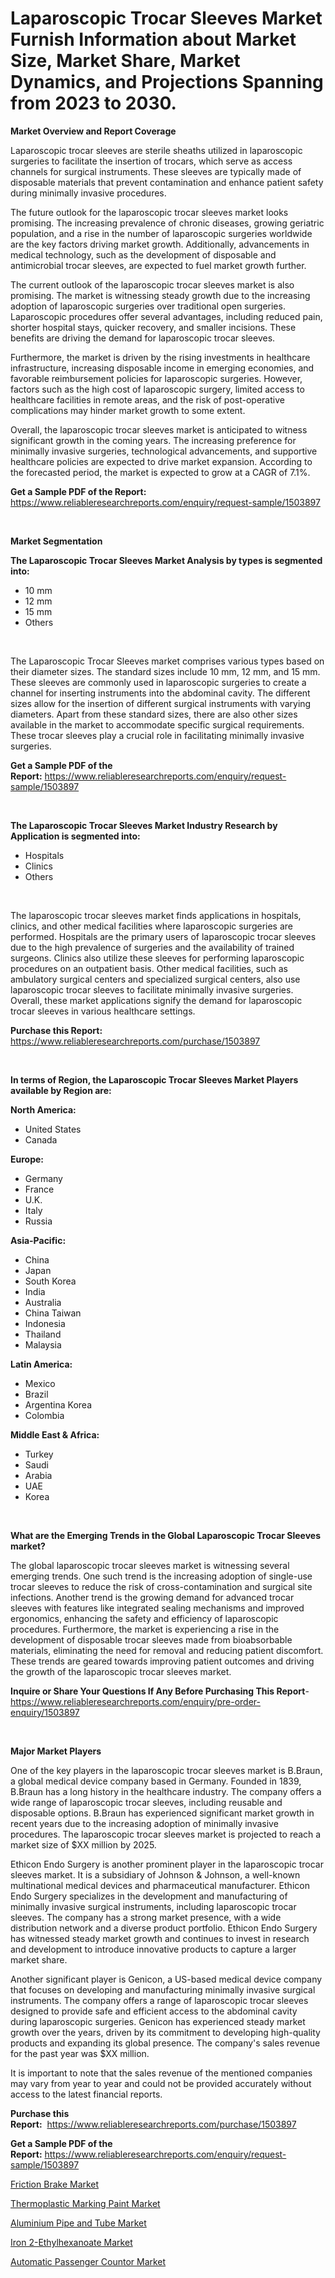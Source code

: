 <p><h1>Laparoscopic Trocar Sleeves Market Furnish Information about Market Size, Market Share, Market Dynamics, and Projections Spanning from 2023 to 2030.</h1></p><p><strong>Market Overview and Report Coverage</strong></p>
<p><p>Laparoscopic trocar sleeves are sterile sheaths utilized in laparoscopic surgeries to facilitate the insertion of trocars, which serve as access channels for surgical instruments. These sleeves are typically made of disposable materials that prevent contamination and enhance patient safety during minimally invasive procedures.</p><p>The future outlook for the laparoscopic trocar sleeves market looks promising. The increasing prevalence of chronic diseases, growing geriatric population, and a rise in the number of laparoscopic surgeries worldwide are the key factors driving market growth. Additionally, advancements in medical technology, such as the development of disposable and antimicrobial trocar sleeves, are expected to fuel market growth further.</p><p>The current outlook of the laparoscopic trocar sleeves market is also promising. The market is witnessing steady growth due to the increasing adoption of laparoscopic surgeries over traditional open surgeries. Laparoscopic procedures offer several advantages, including reduced pain, shorter hospital stays, quicker recovery, and smaller incisions. These benefits are driving the demand for laparoscopic trocar sleeves.</p><p>Furthermore, the market is driven by the rising investments in healthcare infrastructure, increasing disposable income in emerging economies, and favorable reimbursement policies for laparoscopic surgeries. However, factors such as the high cost of laparoscopic surgery, limited access to healthcare facilities in remote areas, and the risk of post-operative complications may hinder market growth to some extent.</p><p>Overall, the laparoscopic trocar sleeves market is anticipated to witness significant growth in the coming years. The increasing preference for minimally invasive surgeries, technological advancements, and supportive healthcare policies are expected to drive market expansion. According to the forecasted period, the market is expected to grow at a CAGR of 7.1%.</p></p>
<p><strong>Get a Sample PDF of the Report:</strong> <a href="https://www.reliableresearchreports.com/enquiry/request-sample/1503897">https://www.reliableresearchreports.com/enquiry/request-sample/1503897</a></p>
<p>&nbsp;</p>
<p><strong>Market Segmentation</strong></p>
<p><strong>The Laparoscopic Trocar Sleeves Market Analysis by types is segmented into:</strong></p>
<p><ul><li>10 mm</li><li>12 mm</li><li>15 mm</li><li>Others</li></ul></p>
<p>&nbsp;</p>
<p><p>The Laparoscopic Trocar Sleeves market comprises various types based on their diameter sizes. The standard sizes include 10 mm, 12 mm, and 15 mm. These sleeves are commonly used in laparoscopic surgeries to create a channel for inserting instruments into the abdominal cavity. The different sizes allow for the insertion of different surgical instruments with varying diameters. Apart from these standard sizes, there are also other sizes available in the market to accommodate specific surgical requirements. These trocar sleeves play a crucial role in facilitating minimally invasive surgeries.</p></p>
<p><strong>Get a Sample PDF of the Report:</strong>&nbsp;<a href="https://www.reliableresearchreports.com/enquiry/request-sample/1503897">https://www.reliableresearchreports.com/enquiry/request-sample/1503897</a></p>
<p>&nbsp;</p>
<p><strong>The Laparoscopic Trocar Sleeves Market Industry Research by Application is segmented into:</strong></p>
<p><ul><li>Hospitals</li><li>Clinics</li><li>Others</li></ul></p>
<p>&nbsp;</p>
<p><p>The laparoscopic trocar sleeves market finds applications in hospitals, clinics, and other medical facilities where laparoscopic surgeries are performed. Hospitals are the primary users of laparoscopic trocar sleeves due to the high prevalence of surgeries and the availability of trained surgeons. Clinics also utilize these sleeves for performing laparoscopic procedures on an outpatient basis. Other medical facilities, such as ambulatory surgical centers and specialized surgical centers, also use laparoscopic trocar sleeves to facilitate minimally invasive surgeries. Overall, these market applications signify the demand for laparoscopic trocar sleeves in various healthcare settings.</p></p>
<p><strong>Purchase this Report:</strong>&nbsp; <a href="https://www.reliableresearchreports.com/purchase/1503897">https://www.reliableresearchreports.com/purchase/1503897</a></p>
<p>&nbsp;</p>
<p><strong>In terms of Region, the Laparoscopic Trocar Sleeves Market Players available by Region are:</strong></p>
<p>
    <p> <strong> North America: </strong>
        <ul>
            <li>United States</li>
            <li>Canada</li>
        </ul>
        </p> 
    <p> <strong> Europe: </strong>
        <ul>
            <li>Germany</li>
            <li>France</li>
            <li>U.K.</li>
            <li>Italy</li>
            <li>Russia</li>
        </ul>
        </p> 
    <p> <strong> Asia-Pacific: </strong>
        <ul>
            <li>China</li>
            <li>Japan</li>
            <li>South Korea</li>
            <li>India</li>
            <li>Australia</li>
            <li>China Taiwan</li>
            <li>Indonesia</li>
            <li>Thailand</li>
            <li>Malaysia</li>
        </ul>
        </p> 
    <p> <strong> Latin America: </strong>
        <ul>
            <li>Mexico</li>
            <li>Brazil</li>
            <li>Argentina Korea</li>
            <li>Colombia</li>
        </ul>
        </p> 
    <p> <strong> Middle East & Africa: </strong>
        <ul>
            <li>Turkey</li>
            <li>Saudi</li>
            <li>Arabia</li>
            <li>UAE</li>
            <li>Korea</li>
        </ul>
    </p>
    </p>
<p>&nbsp;</p>
<p><strong>What are the Emerging Trends in the Global Laparoscopic Trocar Sleeves market?</strong></p>
<p><p>The global laparoscopic trocar sleeves market is witnessing several emerging trends. One such trend is the increasing adoption of single-use trocar sleeves to reduce the risk of cross-contamination and surgical site infections. Another trend is the growing demand for advanced trocar sleeves with features like integrated sealing mechanisms and improved ergonomics, enhancing the safety and efficiency of laparoscopic procedures. Furthermore, the market is experiencing a rise in the development of disposable trocar sleeves made from bioabsorbable materials, eliminating the need for removal and reducing patient discomfort. These trends are geared towards improving patient outcomes and driving the growth of the laparoscopic trocar sleeves market.</p></p>
<p><strong>Inquire or Share Your Questions If Any Before Purchasing This Report</strong>- <a href="https://www.reliableresearchreports.com/enquiry/pre-order-enquiry/1503897">https://www.reliableresearchreports.com/enquiry/pre-order-enquiry/1503897</a></p>
<p>&nbsp;</p>
<p><strong>Major Market Players</strong></p>
<p><p>One of the key players in the laparoscopic trocar sleeves market is B.Braun, a global medical device company based in Germany. Founded in 1839, B.Braun has a long history in the healthcare industry. The company offers a wide range of laparoscopic trocar sleeves, including reusable and disposable options. B.Braun has experienced significant market growth in recent years due to the increasing adoption of minimally invasive procedures. The laparoscopic trocar sleeves market is projected to reach a market size of $XX million by 2025.</p><p>Ethicon Endo Surgery is another prominent player in the laparoscopic trocar sleeves market. It is a subsidiary of Johnson & Johnson, a well-known multinational medical devices and pharmaceutical manufacturer. Ethicon Endo Surgery specializes in the development and manufacturing of minimally invasive surgical instruments, including laparoscopic trocar sleeves. The company has a strong market presence, with a wide distribution network and a diverse product portfolio. Ethicon Endo Surgery has witnessed steady market growth and continues to invest in research and development to introduce innovative products to capture a larger market share.</p><p>Another significant player is Genicon, a US-based medical device company that focuses on developing and manufacturing minimally invasive surgical instruments. The company offers a range of laparoscopic trocar sleeves designed to provide safe and efficient access to the abdominal cavity during laparoscopic surgeries. Genicon has experienced steady market growth over the years, driven by its commitment to developing high-quality products and expanding its global presence. The company's sales revenue for the past year was $XX million.</p><p>It is important to note that the sales revenue of the mentioned companies may vary from year to year and could not be provided accurately without access to the latest financial reports.</p></p>
<p><strong>Purchase this Report:</strong>&nbsp;&nbsp;<a href="https://www.reliableresearchreports.com/purchase/1503897">https://www.reliableresearchreports.com/purchase/1503897</a></p>
<p></p>
<p><strong>Get a Sample PDF of the Report:</strong>&nbsp;<a href="https://www.reliableresearchreports.com/enquiry/request-sample/1503897">https://www.reliableresearchreports.com/enquiry/request-sample/1503897</a></p>
<p><p><a href="https://medium.com/@lottierunte2662/friction-brake-market-size-growth-forecast-2023-2030-47481a78d2e8">Friction Brake Market</a></p><p><a href="https://medium.com/@ransomjohns101/thermoplastic-marking-paint-market-size-growth-forecast-2023-2030-afa447ecbae9">Thermoplastic Marking Paint Market</a></p><p><a href="https://www.linkedin.com/pulse/aluminium-pipe-tube-market-size-share-amp/">Aluminium Pipe and Tube Market</a></p><p><a href="https://github.com/vimar16th/Market-Research-Report-List-1/blob/main/iron-2-ethylhexanoate-market.md">Iron 2-Ethylhexanoate Market</a></p><p><a href="https://www.linkedin.com/pulse/automatic-passenger-countor-market-challenges-opportunities/">Automatic Passenger Countor Market</a></p></p>